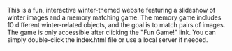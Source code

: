 This is a fun, interactive winter-themed website featuring a slideshow of winter images and a memory matching game. The memory game includes 10 different winter-related objects, and the goal is to match pairs of images. The game is only accessible after clicking the "Fun Game!" link.
You can simply double-click the index.html file or use a local server if needed.
